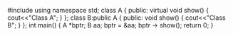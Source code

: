 #include<iostream>
using namespace std;
class A
{
    public:
  virtual  void show()
    {
    	cout<<"Class A";
	}
};
class B:public A
{
	public:
	void show()
	{
		cout<<"Class B";
	}
};
int main()
{
A *bptr;
B aa;
bptr = &aa;
bptr -> show();
return 0;
}
